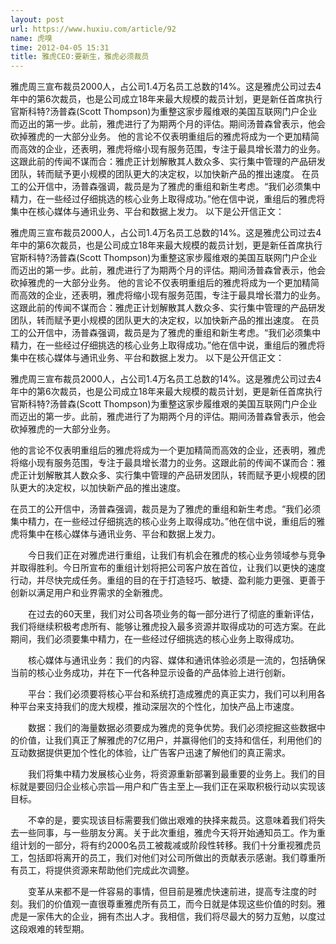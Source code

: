 ```yaml
---
layout: post
url: https://www.huxiu.com/article/92
name: 虎嗅
time: 2012-04-05 15:31
title: 雅虎CEO:要新生，雅虎必须裁员
---
```

雅虎周三宣布裁员2000人，占公司1.4万名员工总数的14%。这是雅虎公司过去4年中的第6次裁员，也是公司成立18年来最大规模的裁员计划，更是新任首席执行官斯科特?汤普森(Scott Thompson)为重整这家步履维艰的美国互联网门户企业而迈出的第一步。此前，雅虎进行了为期两个月的评估。期间汤普森曾表示，他会砍掉雅虎的一大部分业务。 他的言论不仅表明重组后的雅虎将成为一个更加精简而高效的企业，还表明，雅虎将缩小现有服务范围，专注于最具增长潜力的业务。这跟此前的传闻不谋而合：雅虎正计划解散其人数众多、实行集中管理的产品研发团队，转而赋予更小规模的团队更大的决定权，以加快新产品的推出速度。 在员工的公开信中，汤普森强调，裁员是为了雅虎的重组和新生考虑。“我们必须集中精力，在一些经过仔细挑选的核心业务上取得成功。”他在信中说，重组后的雅虎将集中在核心媒体与通讯业务、平台和数据上发力。 以下是公开信正文：

雅虎周三宣布裁员2000人，占公司1.4万名员工总数的14%。这是雅虎公司过去4年中的第6次裁员，也是公司成立18年来最大规模的裁员计划，更是新任首席执行官斯科特?汤普森(Scott Thompson)为重整这家步履维艰的美国互联网门户企业而迈出的第一步。此前，雅虎进行了为期两个月的评估。期间汤普森曾表示，他会砍掉雅虎的一大部分业务。 他的言论不仅表明重组后的雅虎将成为一个更加精简而高效的企业，还表明，雅虎将缩小现有服务范围，专注于最具增长潜力的业务。这跟此前的传闻不谋而合：雅虎正计划解散其人数众多、实行集中管理的产品研发团队，转而赋予更小规模的团队更大的决定权，以加快新产品的推出速度。 在员工的公开信中，汤普森强调，裁员是为了雅虎的重组和新生考虑。“我们必须集中精力，在一些经过仔细挑选的核心业务上取得成功。”他在信中说，重组后的雅虎将集中在核心媒体与通讯业务、平台和数据上发力。 以下是公开信正文：

雅虎周三宣布裁员2000人，占公司1.4万名员工总数的14%。这是雅虎公司过去4年中的第6次裁员，也是公司成立18年来最大规模的裁员计划，更是新任首席执行官斯科特?汤普森(Scott Thompson)为重整这家步履维艰的美国互联网门户企业而迈出的第一步。此前，雅虎进行了为期两个月的评估。期间汤普森曾表示，他会砍掉雅虎的一大部分业务。

他的言论不仅表明重组后的雅虎将成为一个更加精简而高效的企业，还表明，雅虎将缩小现有服务范围，专注于最具增长潜力的业务。这跟此前的传闻不谋而合：雅虎正计划解散其人数众多、实行集中管理的产品研发团队，转而赋予更小规模的团队更大的决定权，以加快新产品的推出速度。

在员工的公开信中，汤普森强调，裁员是为了雅虎的重组和新生考虑。“我们必须集中精力，在一些经过仔细挑选的核心业务上取得成功。”他在信中说，重组后的雅虎将集中在核心媒体与通讯业务、平台和数据上发力。

　　今日我们正在对雅虎进行重组，让我们有机会在雅虎的核心业务领域参与竞争并取得胜利。今日所宣布的重组计划将把公司客户放在首位，让我们以更快的速度行动，并尽快完成任务。重组的目的在于打造轻巧、敏捷、盈利能力更强、更善于创新以满足用户和业界需求的全新雅虎。

　　在过去的60天里，我们对公司各项业务的每一部分进行了彻底的重新评估，我们将继续积极考虑所有、能够让雅虎投入最多资源并取得成功的可选方案。在此期间，我们必须要集中精力，在一些经过仔细挑选的核心业务上取得成功。

　　核心媒体与通讯业务：我们的内容、媒体和通讯体验必须是一流的，包括确保当前的核心业务成功，并在下一代各种显示设备的产品体验上进行创新。

　　平台：我们必须要将核心平台和系统打造成雅虎的真正实力，我们可以利用各种平台来支持我们的庞大规模，推动深层次的个性化，加快产品上市速度。

　　数据：我们的海量数据必须要成为雅虎的竞争优势。我们必须挖掘这些数据中的价值，让我们真正了解雅虎的7亿用户，并赢得他们的支持和信任，利用他们的互动数据提供更加个性化的体验，让广告客户迅速了解他们的真正需求。

　　我们将集中精力发展核心业务，将资源重新部署到最重要的业务上。我们的目标就是要回归企业核心宗旨—用户和广告主至上—我们正在采取积极行动以实现该目标。

　　不幸的是，要实现该目标需要我们做出艰难的抉择来裁员。这意味着我们将失去一些同事，与一些朋友分离。关于此次重组，雅虎今天将开始通知员工。作为重组计划的一部分，将有约2000名员工被裁减或阶段性转移。我们十分重视雅虎员工，包括即将离开的员工，我们对他们对公司所做出的贡献表示感谢。我们尊重所有员工，将提供资源来帮助他们完成此次调整。

　　变革从来都不是一件容易的事情，但目前是雅虎快速前进，提高专注度的时刻。我们的价值观一直很尊重雅虎所有员工，而今日就是体现这些价值的时刻。雅虎是一家伟大的企业，拥有杰出人才。我相信，我们将尽最大的努力互勉，以度过这段艰难的转型期。

